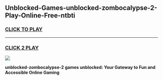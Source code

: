
## Unblocked-Games-unblocked-zombocalypse-2-Play-Online-Free-ntbti
<h3>
<a href="https://premium76.site?title=unblocked-zombocalypse-2&ref=26A">CLICK TO PLAY</a></h3>
<hr>

<h3>
<a href="https://premium76.site?title=unblocked-zombocalypse-2&ref=26A">CLICK 2 PLAY</a>
  
</h3>

<a href="https://premium76.site?title=unblocked-zombocalypse-2&ref=26A"><img src="https://clearcache.store/games.png"></a>


**unblocked-zombocalypse-2 games unblocked: Your Gateway to Fun and Accessible Online Gaming**
